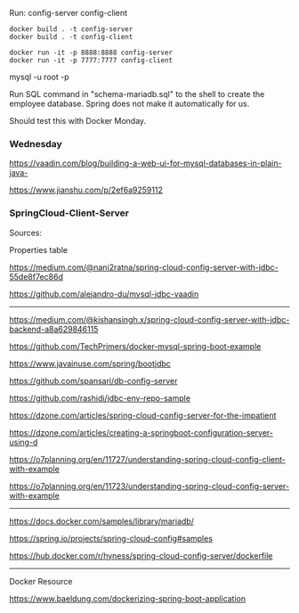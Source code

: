Run:
config-server
config-client
```
docker build . -t config-server
docker build . -t config-client

```

``` 
docker run -it -p 8888:8888 config-server
docker run -it -p 7777:7777 config-client

```

mysql -u root -p

Run SQL command in "schema-mariadb.sql" to the shell to create the employee database. Spring does not make it automatically for us. 

Should test this with Docker Monday. 

### Wednesday

https://vaadin.com/blog/building-a-web-ui-for-mysql-databases-in-plain-java-

https://www.jianshu.com/p/2ef6a9259112

### SpringCloud-Client-Server

Sources:

Properties table

https://medium.com/@nani2ratna/spring-cloud-config-server-with-jdbc-55de8f7ec86d

https://github.com/alejandro-du/mysql-jdbc-vaadin


------------------------------------------------------------

https://medium.com/@kishansingh.x/spring-cloud-config-server-with-jdbc-backend-a8a629846115

https://github.com/TechPrimers/docker-mysql-spring-boot-example

https://www.javainuse.com/spring/bootjdbc

https://github.com/spansari/db-config-server

https://github.com/rashidi/jdbc-env-repo-sample

https://dzone.com/articles/spring-cloud-config-server-for-the-impatient

https://dzone.com/articles/creating-a-springboot-configuration-server-using-d

https://o7planning.org/en/11727/understanding-spring-cloud-config-client-with-example

https://o7planning.org/en/11723/understanding-spring-cloud-config-server-with-example

-------------------------------------------------------------------


https://docs.docker.com/samples/library/mariadb/

https://spring.io/projects/spring-cloud-config#samples

https://hub.docker.com/r/hyness/spring-cloud-config-server/dockerfile




---------------------------

Docker Resource

https://www.baeldung.com/dockerizing-spring-boot-application



